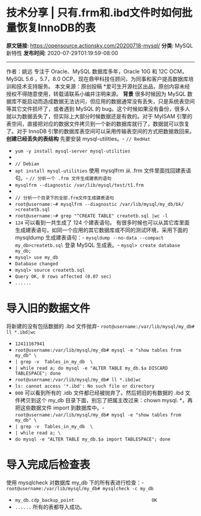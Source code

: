 # 技术分享 | 只有.frm和.ibd文件时如何批量恢复InnoDB的表

**原文链接**: https://opensource.actionsky.com/20200718-mysql/
**分类**: MySQL 新特性
**发布时间**: 2020-07-29T01:19:59-08:00

---

作者：姚远
专注于 Oracle、MySQL 数据库多年，Oracle 10G 和 12C OCM，MySQL 5.6 ，5.7，8.0 OCP。现在鼎甲科技任顾问，为同事和客户提高数据库培训和技术支持服务。
本文来源：原创投稿
*爱可生开源社区出品，原创内容未经授权不得随意使用，转载请联系小编并注明来源。
**背景**
很多时候因为 MySQL 数据库不能启动而造成数据无法访问，但应用的数据通常没有丢失，只是系统表空间等其它文件损坏了，或者遇到 MySQL 的 bug。这个时候如果没有备份，很多人就以为数据丢失了，但实际上大部分时候数据还是有救的。对于 MyISAM 引擎的表空间，直接把对应的数据文件拷贝到一个新的数据库就行了，数据就可以恢复了。对于 InnoDB 引擎的数据库表空间可以采用传输表空间的方式把数据救回来。
**创建已经丢失的表结构**
先要安装 mysql-utilities。- `// RedHat`
- `yum -y install mysql-server mysql-utilities`
- 
- `// Debian`
- `apt install mysql-utilities`
使用 mysqlfrm 从 .frm 文件里面找回建表语句。- `// 分析一个 .frm 文件生成建表的语句`
- `mysqlfrm --diagnostic /var/lib/mysql/test/t1.frm`
- 
- `// 分析一个目录下的全部.frm文件生成建表语句`
- `root@username:~# mysqlfrm --diagnostic /var/lib/mysql/my_db/bk/ >createtb.sql`
- `root@username:~# grep "^CREATE TABLE" createtb.sql |wc -l`
- `124`
可以看到一共生成了 124 个建表语句。
有很多时候也可以从其它库里面生成建表语句，如同一个应用的其它数据库或不同的测试环境，采用下面的 mysqldump 生成建表语句：- `mysqldump --no-data --compact my_db>createtb.sql`
登录 MySQL 生成表。- `mysql> create database my_db;`
- `mysql> use my_db`
- `Database changed`
- `mysql> source createtb.sql`
- `Query OK, 0 rows affected (0.07 sec)`
- `......`
# 导入旧的数据文件
将新建的没有包括数据的 .ibd 文件抛弃- `root@username:/var/lib/mysql/my_db# ll *.ibd|wc`
- `12411167941`
- `root@username:/var/lib/mysql/my_db# mysql -e "show tables from my_db" \`
- `| grep -v  Tables_in_my_db  \`
- `| while read a; do mysql -e "ALTER TABLE my_db.$a DISCARD TABLESPACE"; done`
- `root@username:/var/lib/mysql/my_db# ll *.ibd|wc`
- `ls: cannot access '*.ibd': No such file or directory`
- `000`
可以看到所有的 .idb 文件都已经被抛弃了。然后把旧的有数据的 .ibd 文件拷贝到这个 my_db 目录下面，别忘了把属主改过来：chown mysql. *，再把这些数据文件 import 到数据库中。- `root@username:/var/lib/mysql/my_db# mysql -e "show tables from my_db" \`
- `| grep -v  Tables_in_my_db  \`
- `| while read a; \`
- `do mysql -e "ALTER TABLE my_db.$a import TABLESPACE"; done`
# 导入完成后检查表
使用 mysqlcheck 对数据库 my_db 下的所有表进行检查：- `root@username:/var/lib/mysql/my_db# mysqlcheck -c my_db`
- `my_db.cdp_backup_point                             OK`
- `......`
所有的表都导入成功。